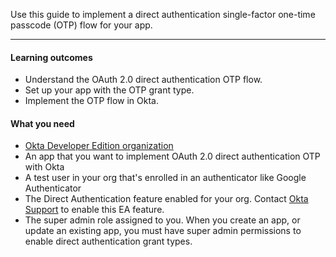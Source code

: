<ApiLifecycle access="ie" />

Use this guide to implement a direct authentication single-factor one-time passcode (OTP) flow for your app.

---

#### Learning outcomes

* Understand the OAuth 2.0 direct authentication OTP flow.
* Set up your app with the OTP grant type.
* Implement the OTP flow in Okta.

#### What you need

* [Okta Developer Edition organization](https://developer.okta.com/signup)
* An app that you want to implement OAuth 2.0 direct authentication OTP with Okta
* A test user in your org that's enrolled in an authenticator like Google Authenticator
* The Direct Authentication feature enabled for your org. Contact [Okta Support](https://support.okta.com) to enable this EA feature.
* The super admin role assigned to you. When you create an app, or update an existing app, you must have super admin permissions to enable direct authentication grant types.

<ApiAmProdWarning />
